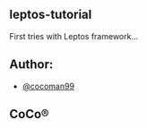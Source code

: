 ## leptos-tutorial
First tries with Leptos framework...

## Author:
- [@cocoman99](https://www.github.com/cocoman99)
## CoCo®